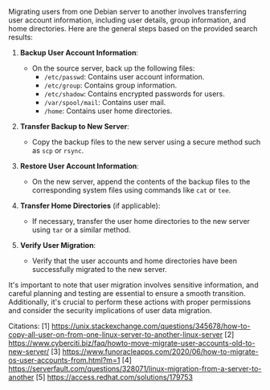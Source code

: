 ---
---


Migrating users from one Debian server to another involves transferring user account information, including user details, group information, and home directories. Here are the general steps based on the provided search results:

1. **Backup User Account Information**:
   - On the source server, back up the following files:
     - `/etc/passwd`: Contains user account information.
     - `/etc/group`: Contains group information.
     - `/etc/shadow`: Contains encrypted passwords for users.
     - `/var/spool/mail`: Contains user mail.
     - `/home`: Contains user home directories.

2. **Transfer Backup to New Server**:
   - Copy the backup files to the new server using a secure method such as `scp` or `rsync`.

3. **Restore User Account Information**:
   - On the new server, append the contents of the backup files to the corresponding system files using commands like `cat` or `tee`.

4. **Transfer Home Directories** (if applicable):
   - If necessary, transfer the user home directories to the new server using `tar` or a similar method.

5. **Verify User Migration**:
   - Verify that the user accounts and home directories have been successfully migrated to the new server.

It's important to note that user migration involves sensitive information, and careful planning and testing are essential to ensure a smooth transition. Additionally, it's crucial to perform these actions with proper permissions and consider the security implications of user data migration.

Citations:
[1] https://unix.stackexchange.com/questions/345678/how-to-copy-all-user-on-from-one-linux-server-to-another-linux-server
[2] https://www.cyberciti.biz/faq/howto-move-migrate-user-accounts-old-to-new-server/
[3] https://www.funoracleapps.com/2020/06/how-to-migrate-os-user-accounts-from.html?m=1
[4] https://serverfault.com/questions/328071/linux-migration-from-a-server-to-another
[5] https://access.redhat.com/solutions/179753